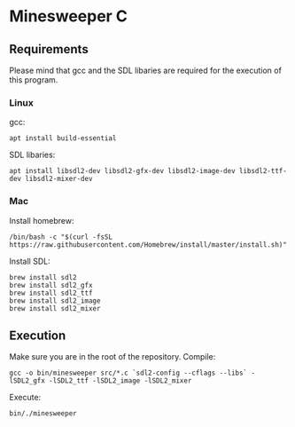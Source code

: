 # Minesweeper C

## Requirements
Please mind that gcc and the SDL libaries are required for the execution of this program.
### Linux
gcc:
```
apt install build-essential
```
SDL libaries:
```
apt install libsdl2-dev libsdl2-gfx-dev libsdl2-image-dev libsdl2-ttf-dev libsdl2-mixer-dev
```
### Mac
Install homebrew:
```
/bin/bash -c "$(curl -fsSL https://raw.githubusercontent.com/Homebrew/install/master/install.sh)"
```
Install SDL:
```
brew install sdl2
brew install sdl2_gfx
brew install sdl2_ttf
brew install sdl2_image
brew install sdl2_mixer
```
## Execution
Make sure you are in the root of the repository.
Compile:
```
gcc -o bin/minesweeper src/*.c `sdl2-config --cflags --libs` -lSDL2_gfx -lSDL2_ttf -lSDL2_image -lSDL2_mixer
```
Execute:
```
bin/./minesweeper
```
